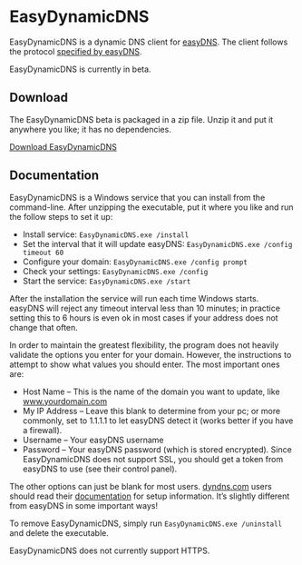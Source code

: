 EasyDynamicDNS
==============

EasyDynamicDNS is a dynamic DNS client for [easyDNS](https://web.easydns.com/). The client follows the protocol [specified by easyDNS](http://support.easydns.com/tutorials/dynamicUpdateSpecs.php).

EasyDynamicDNS is currently in beta.

Download
--------

The EasyDynamicDNS beta is packaged in a zip file. Unzip it and put it anywhere you like; it has no dependencies.

[Download EasyDynamicDNS](https://github.com/downloads/ancientlore/EasyDynamicDNS/EasyDynamicDNS.zip)

Documentation
-------------

EasyDynamicDNS is a Windows service that you can install from the command-line. After unzipping the executable, put it where you like and run the follow steps to set it up:

* Install service: `EasyDynamicDNS.exe /install`
* Set the interval that it will update easyDNS: `EasyDynamicDNS.exe /config timeout 60`
* Configure your domain: `EasyDynamicDNS.exe /config prompt`
* Check your settings: `EasyDynamicDNS.exe /config`
* Start the service: `EasyDynamicDNS.exe /start`

After the installation the service will run each time Windows starts. easyDNS will reject any timeout interval less than 10 minutes; in practice setting this to 6 hours is even ok in most cases if your address does not change that often.

In order to maintain the greatest flexibility, the program does not heavily validate the options you enter for your domain. However, the instructions to attempt to show what values you should enter. The most important ones are:

* Host Name – This is the name of the domain you want to update, like www.yourdomain.com
* My IP Address – Leave this blank to determine from your pc; or more commonly, set to 1.1.1.1 to let easyDNS detect it (works better if you have a firewall).
* Username – Your easyDNS username
* Password – Your easyDNS password (which is stored encrypted). Since EasyDynamicDNS does not support SSL, you should get a token from easyDNS to use (see their control panel).

The other options can just be blank for most users. [dyndns.com](http://www.dyndns.com/) users should read their [documentation](http://www.dyndns.com/developers/specs/syntax.html) for setup information. It’s slightly different from easyDNS in some important ways!

To remove EasyDynamicDNS, simply run `EasyDynamicDNS.exe /uninstall` and delete the executable.

EasyDynamicDNS does not currently support HTTPS.
